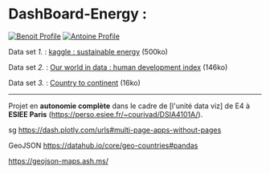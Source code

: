 # DashBoard-Energy : 
[![Benoit Profile](https://img.shields.io/badge/Made%20with-Benoit%20Marchadier-brightgreen)](https://github.com/bebe0106)
[![Antoine Profile](https://img.shields.io/badge/Made%20with-Antoine%20Aubert-blue)](https://github.com/Aubert-Antoine)

Data set *1.* : [kaggle : sustainable energy](https://www.kaggle.com/datasets/anshtanwar/global-data-on-sustainable-energy)
(500ko)

Data set *2.* : [Our world in data : human development index](https://ourworldindata.org/human-development-index)
(146ko)

Data set *3.* : [Country to continent](https://www.kaggle.com/datasets/statchaitya/country-to-continent/data)
(16ko)

---

Projet en **autonomie complète** dans le cadre de [l'unité data viz] de E4 à **ESIEE Paris** (https://perso.esiee.fr/~courivad/DSIA4101A/).


 sg
https://dash.plotly.com/urls#multi-page-apps-without-pages


GeoJSON
https://datahub.io/core/geo-countries#pandas

https://geojson-maps.ash.ms/

 